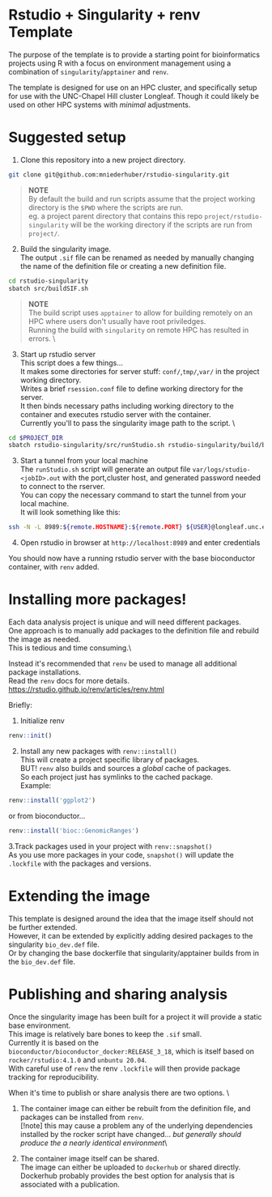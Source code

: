 # Rstudio + Singularity + renv Template

The purpose of the template is to provide a starting point for bioinformatics projects using R with a focus on environment management using a combination of `singularity`/`apptainer` and `renv`.

The template is designed for use on an HPC cluster, and specifically setup for use with the UNC-Chapel Hill cluster Longleaf.
Though it could likely be used on other HPC systems with *minimal* adjustments.     

# Suggested setup
1. Clone this repository into a new project directory.
```bash
git clone git@github.com:mniederhuber/rstudio-singularity.git
```
> **NOTE** \
> By default the build and run scripts assume that the project working directory is the `$PWD` where the scripts are run. \
> eg. a project parent directory that contains this repo `project/rstudio-singularity` will be the working directory if the scripts are run from `project/`. 

2. Build the singularity image.\
The output `.sif` file can be renamed as needed by manually changing the name of the definition file or creating a new definition file.

```bash
cd rstudio-singularity
sbatch src/buildSIF.sh
```
>**NOTE**\
The build script uses `apptainer` to allow for building remotely on an HPC where users don't usually have root priviledges. \
Running the build with `singularity` on remote HPC has resulted in errors. \

3. Start up rstudio server \
This script does a few things... \
It makes some directories for server stuff: `conf/`,`tmp/`,`var/` in the project working directory. \
Writes a brief `rsession.conf` file to define working directory for the server. \
It then binds necessary paths including working directory to the container and executes rstudio server with the container. \
Currently you'll to pass the singularity image path to the script. \

```bash
cd $PROJECT_DIR
sbatch rstudio-singularity/src/runStudio.sh rstudio-singularity/build/bio_dev.sif
```

3. Start a tunnel from your local machine \
The `runStudio.sh` script will generate an output file `var/logs/studio-<jobID>.out` with the port,cluster host, and generated password needed to connect to the rserver.\
You can copy the necessary command to start the tunnel from your local machine. \
It will look something like this:
```bash
ssh -N -L 8989:${remote.HOSTNAME}:${remote.PORT} ${USER}@longleaf.unc.edu
```

4. Open rstudio in browser at `http://localhost:8989` and enter credentials

You should now have a running rstudio server with the base bioconductor container, with `renv` added.

# Installing more packages! 

Each data analysis project is unique and will need different packages. \
One approach is to manually add packages to the definition file and rebuild the image as needed. \
This is tedious and time consuming.\

Instead it's recommended that `renv` be used to manage all additional package installations. \
Read the `renv` docs for more details. 
https://rstudio.github.io/renv/articles/renv.html

Briefly:
1. Initialize renv
```R
renv::init()
```

2. Install any new packages with `renv::install()`\
This will create a project specific library of packages. \
BUT! `renv` also builds and sources a *global* cache of packages.\
So each project just has symlinks to the cached package. \
Example:
```R
renv::install('ggplot2')
``` 
or from bioconductor...
```R
renv::install('bioc::GenomicRanges')
```

3.Track packages used in your project with `renv::snapshot()`\
As you use more packages in your code, `snapshot()` will update the `.lockfile` with the packages and versions. 

# Extending the image

This template is designed around the idea that the image itself should not be further extended.\
However, it can be extended by explicitly adding desired packages to the singularity `bio_dev.def` file. \
Or by changing the base dockerfile that singularity/apptainer builds from in the `bio_dev.def` file.

# Publishing and sharing analysis

Once the singularity image has been built for a project it will provide a static base environment.\
This image is relatively bare bones to keep the `.sif` small.\
Currently it is based on the `bioconductor/bioconductor_docker:RELEASE_3_18`, which is itself based on `rocker/rstudio:4.1.0` and `unbuntu 20.04`. \
With careful use of `renv` the renv `.lockfile` will then provide package tracking for reproducibility.

When it's time to publish or share analysis there are two options. \

1. The container image can either be rebuilt from the definition file, and packages can be installed from `renv`. \
[!note] this may cause a problem any of the underlying dependencies installed by the rocker script have changed... *but generally should produce the a nearly identical environment*\

2. The container image itself can be shared. \
The image can either be uploaded to `dockerhub` or shared directly. \
Dockerhub probably provides the best option for analysis that is associated with a publication.





